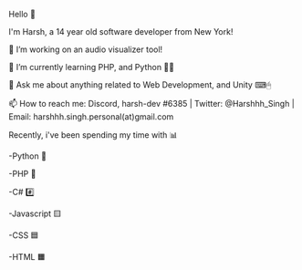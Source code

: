 Hello 👋

I'm Harsh, a 14 year old software developer from New York! 

🔭 I’m working on an audio visualizer tool!

🌱 I’m currently learning PHP, and Python 🐍🐘

💬 Ask me about anything related to Web Development, and Unity ⌨🖱

📫 How to reach me: Discord, harsh-dev #6385 | Twitter: @Harshhh_Singh | Email: harshhh.singh.personal(at)gmail.com



Recently, i've been spending my time with 📊

-Python 🐍

-PHP 🐘

-C# #️⃣ 

-Javascript 🟨

-CSS 🟦

-HTML 🟧
